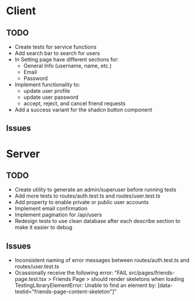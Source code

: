 # Client

## TODO

- Create tests for service functions
- Add search bar to search for users
- In Setting page have different sections for:
  - General Info (username, name, etc.)
  - Email
  - Password
- Implement functionality to:
  - update user profile
  - update user password
  - accept, reject, and cancel friend requests
- Add a success variant for the shadcn button component

## Issues

# Server

## TODO

- Create utility to generate an admin/superuser before running tests
- Add more tests to routes/auth.test.ts and routes/user.test.ts
- Add property to enable private or public user accounts
- Implement email confirmation
- Implement pagination for /api/users
- Redesign tests to use clean database after each describe section to make it easier to debug

## Issues

- Inconsistent naming of error messages between routes/auth.test.ts and routes/user.test.ts
- Ocassionally receive the following error:
  "FAIL src/pages/friends-page.test.tsx > Friends Page > should render skeletons when loading
  TestingLibraryElementError: Unable to find an element by: [data-testid="friends-page-content-skeleton"]"
